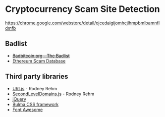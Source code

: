 # Cryptocurrency Scam Site Detection

https://chrome.google.com/webstore/detail/ojcedaigijomhcjlhmpbmlbamnfldmfb

## Badlist

* ~~[Badbitcoin.org - The Badlist](http://www.badbitcoin.org/thebadlist/index.htm)~~
* [Ethereum Scam Database](https://etherscamdb.info/scams)

## Third party libraries ##

* [URI.js](http://medialize.github.io/URI.js/) - Rodney Rehm
* [SecondLevelDomains.js](http://medialize.github.io/URI.js/) - Rodney Rehm
* [jQuery](https://jquery.com/)
* [Bulma CSS framework](https://bulma.io/)
* [Font Awesome](https://fontawesome.com)

